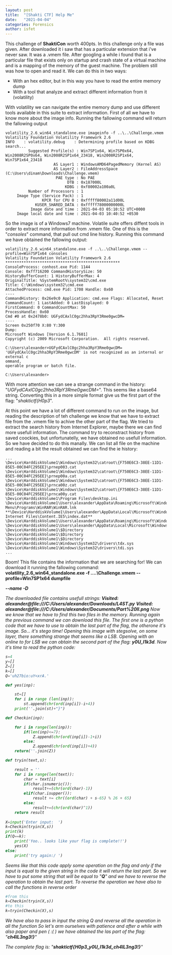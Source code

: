 ```yaml
---
layout: post
title:  "[Shakti CTF] Help Me"
date:   "2021-04-04"
categories: Forensics
author: isfet
---
```


This challenge of **ShaktiCon** worth 400pts. In this challenge only a file was given. After downloaded it i saw that has a particular extension that i've never saw. It was a .vmem file. After googling a while i found that is a particular file that exists only on startup and crash state of a virtual machine and is a mapping of the memory of the guest machine. The problem still was how to open and read it. We can do this in two ways:
- With an hex editor, but in this way you have to read the entire memory dump
- With a tool that analyze and extract different information from it (volatility)

With volatility we can navigate the entire memory dump and use different tools available in this suite to extract information.
First of all we have to know more about the image info. Running the fallowing command will return the fallowing output
```
volatility_2.6_win64_standalone.exe imageinfo -f ..\..\Challenge.vmem
Volatility Foundation Volatility Framework 2.6
INFO    : volatility.debug    : Determining profile based on KDBG search...
          Suggested Profile(s) : Win7SP1x64, Win7SP0x64, Win2008R2SP0x64, Win2008R2SP1x64_23418, Win2008R2SP1x64, Win7SP1x64_23418
                     AS Layer1 : WindowsAMD64PagedMemory (Kernel AS)
                     AS Layer2 : FileAddressSpace (C:\Users\dinam\Downloads\Challenge.vmem)
                      PAE type : No PAE
                           DTB : 0x187000L
                          KDBG : 0xf80002a100a0L
          Number of Processors : 1
     Image Type (Service Pack) : 1
                KPCR for CPU 0 : 0xfffff80002a11d00L
             KUSER_SHARED_DATA : 0xfffff78000000000L
           Image date and time : 2021-04-03 05:10:52 UTC+0000
     Image local date and time : 2021-04-03 10:40:52 +0530
```

So the image is of a Windows7 machine.
Volatile suite offers diffent tools in order to extract more information from .vmem file.
One of this is the "*consoles*" command, that pull out cmd line history. Running this command we have obtained the fallowing output:

```
volatility_2.6_win64_standalone.exe -f ..\..\Challenge.vmem --profile=Win7SP1x64 consoles
Volatility Foundation Volatility Framework 2.6
**************************************************
ConsoleProcess: conhost.exe Pid: 1144
Console: 0xff716200 CommandHistorySize: 50
HistoryBufferCount: 1 HistoryBufferMax: 4
OriginalTitle: %SystemRoot%\system32\cmd.exe
Title: C:\Windows\system32\cmd.exe
AttachedProcess: cmd.exe Pid: 1708 Handle: 0x60
----
CommandHistory: 0x26e9c0 Application: cmd.exe Flags: Allocated, Reset
CommandCount: 1 LastAdded: 0 LastDisplayed: 0
FirstCommand: 0 CommandCountMax: 50
ProcessHandle: 0x60
Cmd #0 at 0x2478b0: UGFydCAxlC0gc2hha3RpY3Rme0gwcDM=
----
Screen 0x250f70 X:80 Y:300
Dump:
Microsoft Windows [Version 6.1.7601]
Copyright (c) 2009 Microsoft Corporation.  All rights reserved.

C:\Users\alexander>UGFydCAxlC0gc2hha3RpY3Rme0gwcDM=
'UGFydCAxlC0gc2hha3RpY3Rme0gwcDM' is not recognized as an internal or external c
ommand,
operable program or batch file.

C:\Users\alexander>
```

With more attention we can see a strange command in the history: "*UGFydCAxlC0gc2hha3RpY3Rme0gwcDM=*". This seems like a base64 string. Converting this in a more simple format give us the first part of the flag: "*shaktictf{H0p3*".

At this point we have a lot of different command to run on the image, but reading the description of teh challenge we know that we have to extract file from the .vmem file to achive the other part of the flag.
We tried to extract the search history from Internet Explorer, maybe there we can find more usefull information.
The command try to reconstract history from saved coockies, but unfortunatelly, we have obtained no usefull information. So we have decided to do this manally. We can list all file on the machine and reading a bit the result obtained we can find the ie history:
```
...
\Device\HarddiskVolume1\Windows\System32\catroot\{F750E6C3-38EE-11D1-85E5-00C04FC295EE}\prnep003.cat
\Device\HarddiskVolume1\Windows\System32\catroot\{F750E6C3-38EE-11D1-85E5-00C04FC295EE}\prnep00a.cat
\Device\HarddiskVolume1\Windows\System32\catroot\{F750E6C3-38EE-11D1-85E5-00C04FC295EE}\prnca00z.cat
\Device\HarddiskVolume1\Windows\System32\catroot\{F750E6C3-38EE-11D1-85E5-00C04FC295EE}\prnca00y.cat
\Device\HarddiskVolume1\Program Files\desktop.ini
\Device\HarddiskVolume1\Users\alexander\AppData\Roaming\Microsoft\Windows\Start Menu\Programs\WinRAR\WinRAR.lnk
**\Device\HarddiskVolume1\Users\alexander\AppData\Local\Microsoft\Windows\Temporary Internet Files\Content.IE5\index.dat**
\Device\HarddiskVolume1\Users\alexander\AppData\Roaming\Microsoft\Windows\Cookies\index.dat
\Device\HarddiskVolume1\Users\alexander\AppData\Local\Microsoft\Windows\History\History.IE5\index.dat
\Device\HarddiskVolume1\$Directory
\Device\HarddiskVolume1\$Directory
\Device\HarddiskVolume1\$Directory
\Device\HarddiskVolume1\Windows\System32\drivers\tdx.sys
\Device\HarddiskVolume1\Windows\System32\drivers\tdi.sys
...
```
Boom! This file contains the information that we are searching for! We can download it running the fallowing command:
**volatility_2.6_win64_standalone.exe -f ..\..\Challenge.vmem --profile=Win7SP1x64 dumpfile <address if the file> --name <outputfilename> -D <destinationdir>**

The downloaded file contains usefull strings:
**Visited: alexander@file:///C:/Users/alexander/Downloads/L4ST.py**
**Visited: alexander@file:///C:/Users/alexander/Documents/Part%20II.png**
Now we know that we have to find this two files in the memory. Running again the previous command we can download this file.
The first one is a python code that we have to use to obtain the last part of the flag, the otherone it's image.
So... it's stego time!
Opening this image with stegsolve, on some layer, there something strange that seems like a LSB. Opening with an online to for LSB we can obtain the second part of the flag: **_y0U_l1k3d_**.
Now it's time to read the python code:
```python
s=4
y=[]
Z=[]
k=[]
Q='uh27bio:uY<xrA.'

def yes(inp):

    st=[]
    for i in range (len(inp)):
        st.append(chr(ord(inp[i])-i+4))
    print(''.join(st)+"}")

def Checkin(inp):

    for i in range(len(inp)):
        if(len(inp)<=7):
            Z.append(chr(ord(inp[i])-1+i))
        else:
            Z.append(chr(ord(inp[i])+4))
    return(''.join(Z))

def tryin(text,s):

    result = ''
    for i in range(len(text)):     	
        char = text[i]
        if(char.isnumeric()):
            result+=(chr(ord(char)-1))
        elif(char.isupper()):
            result += chr((ord(char) + s-65) % 26 + 65)
        else:
            result+=(chr(ord(char)^1))
    return result 
    
X=input('Enter input:  ')
k=Checkin(tryin(X,s))
print(k)
if(Q==k):
    print('Yoo.. looks like your flag is complete!!')
    yes(X)
else:
    print('try again:/ ')
```

Seems like that this code apply some operation on the flag and only if the input is equal to the given string in the code it will return the last part. So we have to put some string that will be equal to "**Q**" and we have to reverse the operation to obtain the last part.
To reverse the operation we have also to call the functions in reverse order
```python
#from this
k=Checkin(tryin(X,s))
#to this
k=tryin(Checkin(X),s)
```
We have also to pass in input the string Q and reverse all the operation in all the function
So let's arm ourselves with patience and after a while with also paper and pen ( :( ) we have obtained the las part of the flag: "**ch4lL3ng3!}**"

The complete flag is: "**shaktictf{H0p3_y0U_l1k3d_ch4lL3ng3!}**"